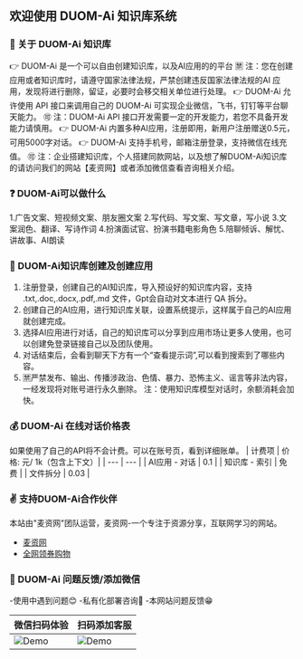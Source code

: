 ## 欢迎使用 DUOM-Ai 知识库系统

### 💠 关于 DUOM-Ai 知识库

👉 DUOM-Ai 是一个可以自由创建知识库，以及AI应用的的平台
🈲 注：您在创建应用或者知识库时，请遵守国家法律法规，严禁创建违反国家法律法规的AI 应用，发现将进行删除，留证，必要时会移交相关单位进行处理。
👉 DUOM-Ai 允许使用 API 接口来调用自己的 DUOM-Ai 可实现企业微信，飞书，钉钉等平台聊天能力。
🉑 注：DUOM-Ai API 接口开发需要一定的开发能力，若您不具备开发能力请慎用。
👉 DUOM-Ai 内置多种AI应用，注册即用，新用户注册赠送0.5元，可用5000字对话。
👉 DUOM-Ai 支持手机号，邮箱注册登录，支持微信在线充值。
🉑 注：企业搭建知识库，个人搭建同款网站，以及想了解DUOM-Ai知识库的请访问我们的网站【麦资网】或者添加微信查看咨询相关介绍。

### ❓ DUOM-Ai可以做什么

1.广告文案、短视频文案、朋友圈文案
2.写代码、写文案、写文章，写小说
3.文案润色、翻译、写诗作词
4.扮演面试官、扮演书籍电影角色
5.陪聊倾诉、解忧、讲故事、AI朗读

### 🔎 DUOM-Ai知识库创建及创建应用

1. 注册登录，创建自己的AI知识库，导入预设好的知识库内容，支持 .txt,.doc,.docx,.pdf,.md 文件，Gpt会自动对文本进行 QA 拆分。
2. 创建自己的AI应用，进行知识库关联，设置系统提示，这样属于自己的AI应用就创建完成。
3. 选择AI应用进行对话，自己的知识库可以分享到应用市场让更多人使用，也可以创建免登录链接自己以及团队使用。
4. 对话结束后，会看到聊天下方有一个“查看提示词”,可以看到搜索到了哪些内容。
5. 🈲严禁发布、输出、传播涉政治、色情、暴力、恐怖主义、谣言等非法内容，一经发现将对账号进行永久删除。
注：使用知识库模型对话时，余额消耗会加快。

### 💰 DUOM-Ai 在线对话价格表

如果使用了自己的API将不会计费。可以在账号页，看到详细账单。
| 计费项 | 价格: 元/ 1k（包含上下文）|
| --- | --- |
| AI应用 - 对话 | 0.1 |
| 知识库 - 索引 | 免费 |
| 文件拆分 | 0.03 |

### ✌ 支持DUOM-Ai合作伙伴

本站由"麦资网"团队运营，麦资网-一个专注于资源分享，互联网学习的网站。
- [麦资网](https://www.mzc77.com/)
- [全网领券购物](https://www.hk1x.com/h/)

### 🔘 DUOM-Ai 问题反馈/添加微信

-使用中遇到问题😊
-私有化部署咨询🤭
-本网站问题反馈😁

| 微信扫码体验        | 扫码添加客服     |
| ----------------------- | -------------------- |
| ![Demo](https://storage.mzc77.com/storagee/duomiai/imgs/duomaixiaochengxu.jpg) |![Demo](https://storage.mzc77.com/storagee/duomiai/imgs/wxxiaoerlang.png) |